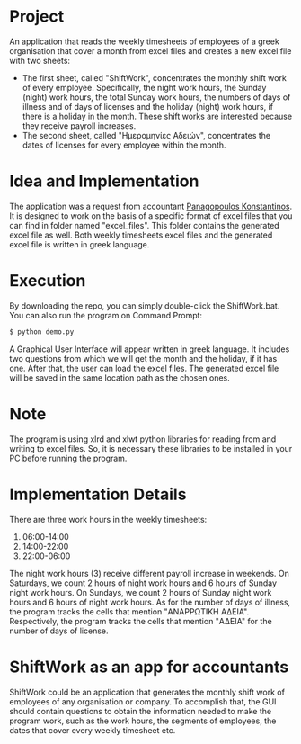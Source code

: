 # Project
An application that reads the weekly timesheets of employees of a greek organisation that cover a month from excel files and creates a new excel file with two sheets: 
- The first sheet, called "ShiftWork", concentrates the monthly shift work of every employee. Specifically, the night work hours, the Sunday (night) work hours, the total Sunday work hours, the numbers of days of illness and of days of licenses and the holiday (night) work hours, if there is a holiday in the month. These shift works are interested because they receive payroll increases. 
- The second sheet, called "Ημερομηνίες Αδειών", concentrates the dates of licenses for every employee within the month.

# Idea and Implementation
The application was a request from accountant [Panagopoulos Konstantinos](https://taxinfo.gr). It is designed to work on the basis of a specific format of excel files that you can find in folder named "excel_files". This folder contains the generated excel file as well. Both weekly timesheets excel files and the generated excel file is written in greek language.

# Execution
By downloading the repo, you can simply double-click the ShiftWork.bat.
You can also run the program on Command Prompt:
```sh
$ python demo.py
```
A Graphical User Interface will appear written in greek language. It includes two questions from which we will get the month and the holiday, if it has one. After that, the user can load the excel files. The generated excel file will be saved in the same location path as the chosen ones.

# Note
The program is using xlrd and xlwt python libraries for reading from and writing to excel files. So, it is necessary these libraries to be installed in your PC before running the program.

# Implementation Details
There are three work hours in the weekly timesheets:
1) 06:00-14:00
2) 14:00-22:00
3) 22:00-06:00

The night work hours (3) receive different payroll increase in weekends. On Saturdays, we count 2 hours of night work hours and 6 hours of Sunday night work hours. On Sundays, we count 2 hours of Sunday night work hours and 6 hours of night work hours.
As for the number of days of illness, the program tracks the cells that mention "ΑΝΑΡΡΩΤΙΚΗ ΑΔΕΙΑ". Respectively, the program tracks the cells that mention "ΑΔΕΙΑ" for the number of days of license.

# ShiftWork as an app for accountants
ShiftWork could be an application that generates the monthly shift work of employees of any organisation or company. To accomplish that, the GUI should contain questions to obtain the information needed to make the program work, such as the work hours, the segments of employees, the dates that cover every weekly timesheet etc.